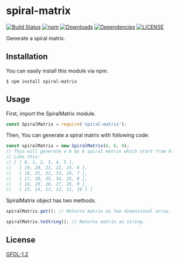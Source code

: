 # spiral-matrix 

[![Build Status](https://travis-ci.org/HyunSeob/spiral-matrix.svg?branch=master)](https://travis-ci.org/HyunSeob/spiral-matrix) [![npm](https://img.shields.io/npm/v/spiral-matrix.svg)](https://npmjs.org/package/spiral-matrix) [![Downloads](https://img.shields.io/npm/dm/spiral-matrix.svg)](https://npmjs.org/package/spiral-matrix) [![Dependencies](https://img.shields.io/david/hyunseob/spiral-matrix.svg)](https://david-dm.org/hyunseob/spiral-matrix) [![LICENSE](https://img.shields.io/npm/l/spiral-matrix.svg)](LICENSE)

Generate a spiral matrix.

## Installation
You can easily install this module via npm.

```
$ npm install spiral-matrix
```

## Usage
First, import the SpiralMatrix module.

``` javascript
const SpiralMatrix = require('spiral-matrix');
```

Then, You can generate a spiral matrix with following code:

``` javascript
const spiralMatrix = new SpiralMatrix(6, 6, 0);
// This will generate a 6 by 6 spiral matrix which start from 0.
// Like this:
// [ [ 0, 1, 2, 3, 4, 5 ],
//   [ 19, 20, 21, 22, 23, 6 ],
//   [ 18, 31, 32, 33, 24, 7 ],
//   [ 17, 30, 35, 34, 25, 8 ],
//   [ 16, 29, 28, 27, 26, 9 ],
//   [ 15, 14, 13, 12, 11, 10 ] ]
```

SpiralMatrix object has two methods.

``` javascript
spiralMatrix.get(); // Returns matrix as two dimensional array.
```

``` javascript
spiralMatrix.toString(); // Returns matrix as string.
```

## License
[GFDL-1.2](https://github.com/HyunSeob/spiral-matrix/blob/master/LICENSE)
